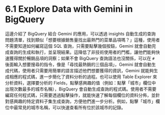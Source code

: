# 6.1 Explore Data with Gemini in BigQuery

這邊介紹了 BigQuery 結合 Gemini 的應用，可以透過 insights 自動生成的查詢問題清單，找到類似「想要根據銷售量找出最熱門的菜單品項嗎？」這種，使用者不需要知道如何編寫這個 SQL 查詢，只需要點擊幾個按鈕，Gemini 就會自動完成查詢的生成和執行，並呈現結果。這降低了非技術使用者的門檻，讓他們能夠快速獲得關於暢銷品項的洞察；如果不會 BigQuery 查詢語法也沒關係，可以在 `#` 後面輸入想要搜尋的指令，像是「尋找最熱銷的三個品項」，Gemini 就會自動生成代碼，使用者只需要用簡單的語言描述他們想要獲得的資訊，Gemini 就能夠生成相應的程式碼，進一步簡化了資料分析的過程。也可以使用 Table Explorer 來分析資料，選擇要分析的 Fields，點擊感興趣的值（例如：點擊「城市」欄位中出現次數最多的城市名稱），BigQuery 會自動生成查詢的程式碼。使用者不需要編寫任何程式碼，只需要透過點擊操作，就能快速了解每個欄位的資料分佈，並針對感興趣的特定資料子集生成查詢，方便他們進一步分析。例如，點擊「城市」欄位中最常見的城市名稱，可以快速查看所有位於該城市的記錄。